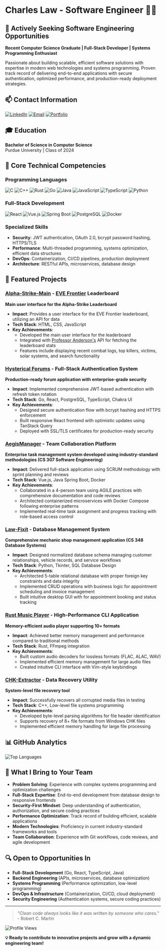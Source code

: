# Charles Law - Software Engineer 👨‍💻

## 🎯 Actively Seeking Software Engineering Opportunities

**Recent Computer Science Graduate | Full-Stack Developer | Systems Programming Enthusiast**

Passionate about building scalable, efficient software solutions with expertise in modern web technologies and systems programming. Proven track record of delivering end-to-end applications with secure authentication, optimized performance, and production-ready deployment strategies.

## 📫 Contact Information

[![LinkedIn](https://img.shields.io/badge/LinkedIn-0077B5?style=for-the-badge&logo=linkedin&logoColor=white)](https://www.linkedin.com/in/law-charles/)
[![Email](https://img.shields.io/badge/Email-D14836?style=for-the-badge&logo=gmail&logoColor=white)](mailto:calaw726@proton.me)
[![Portfolio](https://img.shields.io/badge/Portfolio-0000?style=for-the-badge&logo=About.me&logoColor=white)](https://github.com/claw726)

## 🎓 Education

**Bachelor of Science in Computer Science**  
Purdue University | Class of 2024

## 💼 Core Technical Competencies

### Programming Languages

![C](https://img.shields.io/badge/C-00599C?style=for-the-badge&logo=c&logoColor=white)
![C++](https://img.shields.io/badge/C++-00599C?style=for-the-badge&logo=c%2B%2B&logoColor=white)
![Rust](https://img.shields.io/badge/Rust-0000?style=for-the-badge&logo=rust&logoColor=white)
![Go](https://img.shields.io/badge/Go-00ADD8?style=for-the-badge&logo=go&logoColor=white)
![Java](https://img.shields.io/badge/Java-ED8B00?style=for-the-badge&logo=openjdk&logoColor=white)
![JavaScript](https://img.shields.io/badge/JavaScript-F7DF1E?style=for-the-badge&logo=javascript&logoColor=black)
![TypeScript](https://img.shields.io/badge/TypeScript-007ACC?style=for-the-badge&logo=typescript&logoColor=white)
![Python](https://img.shields.io/badge/Python-3776AB?style=for-the-badge&logo=python&logoColor=white)

### Full-Stack Development

![React](https://img.shields.io/badge/React-20232A?style=for-the-badge&logo=react&logoColor=61DAFB)
![Vue.js](https://img.shields.io/badge/Vue.js-35495E?style=for-the-badge&logo=vue.js&logoColor=4FC08D)
![Spring Boot](https://img.shields.io/badge/Spring_Boot-6DB33F?style=for-the-badge&logo=spring-boot&logoColor=white)
![PostgreSQL](https://img.shields.io/badge/PostgreSQL-316192?style=for-the-badge&logo=postgresql&logoColor=white)
![Docker](https://img.shields.io/badge/Docker-2496ED?style=for-the-badge&logo=docker&logoColor=white)

### Specialized Skills

- **Security**: JWT authentication, OAuth 2.0, bcrypt password hashing, HTTPS/TLS
- **Performance**: Multi-threaded programming, systems optimization, efficient data structures
- **DevOps**: Containerization, CI/CD pipelines, production deployment
- **Architecture**: RESTful APIs, microservices, database design

## 🚀 Featured Projects

### [Alpha-Strike-Main](https://github.com/alpha-strike-space/Alpha-Strike-Main) - [EVE Frontier](https://www.evefrontier.com/en) Leaderboard

**Main user interface for the Alpha-Strike Leaderboard**

- **Impact**: Provides a user interface for the EVE Frontier leaderboard, utilizing an API for data
- **Tech Stack**: HTML, CSS, JavaScript
- **Key Achievements**:
  - Developed the main user interface for the leaderboard
  - Integrated with [Professor Anderson's](https://github.com/kandrsn99) API for fetching the leaderboard stats
  - Features include displaying recent combat logs, top killers, victims, solar systems, and search functionality

### [Hysterical Forums](https://github.com/kandrsn99/Hysterical-Forums) - Full-Stack Authentication System

**Production-ready forum application with enterprise-grade security**

- **Impact**: Implemented comprehensive JWT-based authentication with refresh token rotation
- **Tech Stack**: Go, React, PostgreSQL, TypeScript, Chakra UI
- **Key Achievements**:
  - Designed secure authentication flow with bcrypt hashing and HTTPS enforcement
  - Built responsive React frontend with optimistic updates using TanStack Query
  - Deployed with SSL/TLS certificates for production-ready security

### [AegisManager](https://github.com/claw726/AegisManager) - Team Collaboration Platform

**Enterprise task management system developed using industry-standard methodologies (CS 307 Software Engineering)**

- **Impact**: Delivered full-stack application using SCRUM methodology with sprint planning and reviews
- **Tech Stack**: Vue.js, Java Spring Boot, Docker
- **Key Achievements**:
  - Collaborated in a 4-person team using AGILE practices with comprehensive documentation and code reviews
  - Architected containerized microservices with Docker Compose following enterprise patterns
  - Implemented real-time task assignment and progress tracking with role-based access control

### [Law-Fixit](https://github.com/claw726/Law-Fixit) - Database Management System

**Comprehensive mechanic shop management application (CS 348 Database Systems)**

- **Impact**: Designed normalized database schema managing customer relationships, vehicle records, and service workflows
- **Tech Stack**: Python, Tkinter, SQL Database Design
- **Key Achievements**:
  - Architected 5-table relational database with proper foreign key constraints and data integrity
  - Implemented CRUD operations with business logic for appointment scheduling and invoice management
  - Built intuitive desktop GUI with for appointment booking and status tracking

### [Rust Music Player](https://github.com/claw726/Rust-music-player) - High-Performance CLI Application

**Memory-efficient audio player supporting 10+ formats**

- **Impact**: Achieved better memory management and performance compared to traditional methods
- **Tech Stack**: Rust, FFmpeg integration
- **Key Achievements**:
  - Built custom audio decoders for lossless formats (FLAC, ALAC, WAV)
  - Implemented efficient memory management for large audio files
  - Created intuitive CLI interface with Vim-style keybindings

### [CHK-Extractor](https://github.com/claw726/CHK-Extractor) - Data Recovery Utility

**System-level file recovery tool**

- **Impact**: Successfully recovers all corrupted media files in testing
- **Tech Stack**: C++, Low-level file systems programming
- **Key Achievements**:
  - Developed byte-level parsing algorithms for file header identification
  - Supports recovery of 8+ file formats from Windows CHK files
  - Implemented efficient memory handling for large file processing

## 📊 GitHub Analytics

![Top Languages](https://github-readme-stats.vercel.app/api/top-langs/?username=claw726&layout=compact&theme=radical&hide_border=true)

## 🎯 What I Bring to Your Team

- **Problem Solving**: Experience with complex systems programming and optimization challenges
- **Full-Stack Expertise**: End-to-end development from database design to responsive frontends
- **Security-First Mindset**: Deep understanding of authentication, authorization, and secure coding practices
- **Performance Optimization**: Track record of building efficient, scalable applications
- **Modern Technologies**: Proficiency in current industry-standard frameworks and tools
- **Team Collaboration**: Experience with Git workflows, code reviews, and agile development

## 🔍 Open to Opportunities In

- **Full-Stack Development** (Go, React, TypeScript, Java)
- **Backend Engineering** (APIs, microservices, database optimization)
- **Systems Programming** (Performance optimization, low-level programming)
- **DevOps & Infrastructure** (Containerization, CI/CD, cloud deployment)
- **Security Engineering** (Authentication systems, secure coding practices)

---

> _"Clean code always looks like it was written by someone who cares."_ - Robert C. Martin

![Profile Views](https://komarev.com/ghpvc/?username=claw726&color=blue&style=flat-square)

**💡 Ready to contribute to innovative projects and grow with a dynamic engineering team!**
